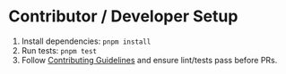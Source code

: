# Contributor / Developer Setup

1. Install dependencies: `pnpm install`
2. Run tests: `pnpm test`
3. Follow [Contributing Guidelines](../../CONTRIBUTING.md) and ensure lint/tests pass before PRs.
